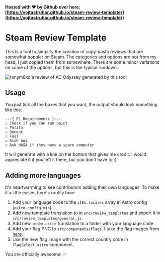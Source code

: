 #### Hosted with ❤ by Github over here: [https://vojtastruhar.github.io/steam-review-template/](https://vojtastruhar.github.io/steam-review-template/)

# Steam Review Template

This is a tool to simplify the creation of copy-pasta reviews that are somewhat popular on Steam. The categories and options are not from my head, I just copied them from somewhere. There are some minor variations on some of the options, but this is the typical rundown.

![tonym8xd's review of AC Odyssey generated by this tool](./Review-screenshot.png)

## Usage

You just tick all the boxes that you want, the output should look something like this:

```
---{ PC Requirements }---
☐ Check if you can run paint
☐ Potato
☐ Decent
☐ Fast
☑ Rich boi
☐ Ask NASA if they have a spare computer
```

It will generate with a line on the bottom that gives me credit. I would appreciate it if you left it there, but you don't have to :)

## Adding more languages

It's heartwarming to see contributors adding their own languages! To make it a little easier, here's rouhly how:

1. Add your language code to the `i18n.locales` array in Astro config (`astro.config.mjs`).
2. Add new template translation to in `src/review_templates` and export it in `src/review_templates/general.js`.
3. Add new `index.astro` translation to a folder with your language code.
4. Add your flag PNG to `src/components/flags`. I take the flag images from [here](https://www.figma.com/community/file/1414881934178336531).
5. Use the new flag image with the correct country code in `FlagSelect.astro` component.

You are officially awesome! ✅
